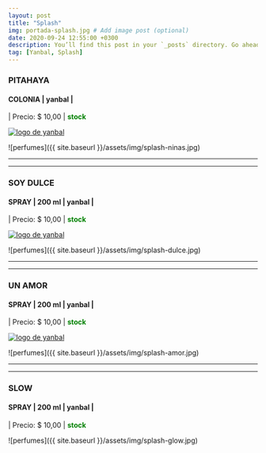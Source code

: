 ```yaml
---
layout: post
title: "Splash"
img: portada-splash.jpg # Add image post (optional)
date: 2020-09-24 12:55:00 +0300
description: You’ll find this post in your `_posts` directory. Go ahead and edit it and re-build the site to see your changes. # Add post description (optional)
tag: [Yanbal, Splash]
---
```

### PITAHAYA
#### COLONIA  | yanbal  |
| Precio: $ 10,00  | <b style='color:green'> stock </b>


[logo]: https://raw.githubusercontent.com/Betty-C/bef/gh-pages/assets/img/linkw.jpg
[whats]: https://api.whatsapp.com/send?phone=593995957267&text=Me%20interesa%20este%20producto%20-%3E%20Colonia%20pitahaya%20-%20yanbal "clic para abrir chat de whatsapp"
[![logo de yanbal][logo]][whats]


![perfumes]({{ site.baseurl }}/assets/img/splash-ninas.jpg)
* * *
* * *
### SOY DULCE
#### SPRAY  |  200 ml  | yanbal  |
| Precio: $ 10,00  | <b style='color:green'> stock </b>

[logo]: https://raw.githubusercontent.com/Betty-C/bef/gh-pages/assets/img/linkw.jpg
[whats]: https://api.whatsapp.com/send?phone=593995957267&text=Me%20interesa%20este%20producto%20-%3E%20Spray%20Soy%20dulce%20-%20yanbal "clic para abrir chat de whatsapp"
[![logo de yanbal][logo]][whats]

![perfumes]({{ site.baseurl }}/assets/img/splash-dulce.jpg)
* * *
* * *
### UN AMOR
#### SPRAY  | 200 ml  | yanbal  |
| Precio: $ 10,00  | <b style='color:green'> stock </b>

[logo]: https://raw.githubusercontent.com/Betty-C/bef/gh-pages/assets/img/linkw.jpg
[whats]: https://api.whatsapp.com/send?phone=593995957267&text=Me%20interesa%20este%20producto%20-%3E%20Spray%20te%20deseo%20un%20AMOR%20-%20yanbal "clic para abrir chat de whatsapp"
[![logo de yanbal][logo]][whats]

![perfumes]({{ site.baseurl }}/assets/img/splash-amor.jpg)
* * *
* * *
### SLOW
#### SPRAY  | 200 ml  | yanbal  |
| Precio: $ 10,00  | <b style='color:green'> stock </b>

[logo]: https://raw.githubusercontent.com/Betty-C/bef/gh-pages/assets/img/linkw.jpg
[whats]: https://api.whatsapp.com/send?phone=593995957267&text=Me%20interesa%20este%20producto%20-%3E%20Spray%20soy%20GLOW%20-%20yanbal
 "clic para abrir chat de whatsapp"

![perfumes]({{ site.baseurl }}/assets/img/splash-glow.jpg)

